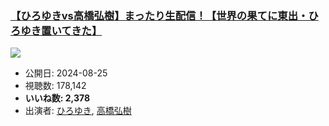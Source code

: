 ### [【ひろゆきvs高橋弘樹】まったり生配信！【世界の果てに東出・ひろゆき置いてきた】](https://www.youtube.com/watch?v=kxMpTh9flkM)
[![](https://img.youtube.com/vi/kxMpTh9flkM/sddefault.jpg)](https://www.youtube.com/watch?v=kxMpTh9flkM)
-   公開日: 2024-08-25
-   視聴数: 178,142
-   **いいね数: 2,378**
-   出演者: [ひろゆき](/rehacq_fan/people/ひろゆき "wikilink"), [高橋弘樹](/rehacq_fan/people/高橋弘樹 "wikilink")

